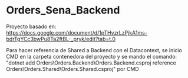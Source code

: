 # Orders_Sena_Backend

Proyecto basado en: https://docs.google.com/document/d/1pTHvzrLzPjkA1ms-bdrTgYCc3bwPu8Ta2ftBL-_pryk/edit?tab=t.0

Para hacer referencia de Shared a Backend con el Datacontext, se inicio CMD en la carpeta contenedora del proyecto y se mando el comando: "dotnet add Orders\Orders.Backend\Orders.Backend.csproj reference Orders\Orders.Shared\Orders.Shared.csproj" por CMD

